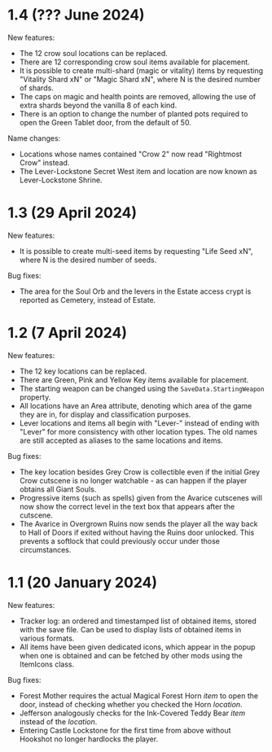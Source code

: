 # 1.4 (??? June 2024)

New features:

- The 12 crow soul locations can be replaced.
- There are 12 corresponding crow soul items available for placement.
- It is possible to create multi-shard (magic or vitality) items by requesting "Vitality Shard xN" or "Magic Shard xN", where N is the desired number of shards.
- The caps on magic and health points are removed, allowing the use of extra
  shards beyond the vanilla 8 of each kind.
- There is an option to change the number of planted pots required to open
  the Green Tablet door, from the default of 50.

Name changes:

- Locations whose names contained "Crow 2" now read "Rightmost Crow" instead.
- The Lever-Lockstone Secret West item and location are now known as
  Lever-Lockstone Shrine.

# 1.3 (29 April 2024)

New features:

- It is possible to create multi-seed items by requesting "Life Seed xN", where N is the
  desired number of seeds.

Bug fixes:

- The area for the Soul Orb and the levers in the Estate access crypt is reported as Cemetery,
  instead of Estate.

# 1.2 (7 April 2024)

New features:

- The 12 key locations can be replaced.
- There are Green, Pink and Yellow Key items available for placement.
- The starting weapon can be changed using the `SaveData.StartingWeapon` property.
- All locations have an Area attribute, denoting which area of the game they
  are in, for display and classification purposes.
- Lever locations and items all begin with "Lever-" instead of ending with "Lever"
  for more consistency with other location types.
  The old names are still accepted as aliases to the same locations and items.

Bug fixes:

- The key location besides Grey Crow is collectible even if the initial
  Grey Crow cutscene is no longer watchable - as can happen if the player
  obtains all Giant Souls.
- Progressive items (such as spells) given from the Avarice cutscenes will
  now show the correct level in the text box that appears after the cutscene.
- The Avarice in Overgrown Ruins now sends the player all the way back
  to Hall of Doors if exited without having the Ruins door unlocked.
  This prevents a softlock that could previously occur under those circumstances.

# 1.1 (20 January 2024)

New features:

- Tracker log: an ordered and timestamped list of obtained items, stored
  with the save file. Can be used to display lists of obtained items in
  various formats.
- All items have been given dedicated icons, which appear in the popup
  when one is obtained and can be fetched by other mods using the ItemIcons
  class.

Bug fixes:

- Forest Mother requires the actual Magical Forest Horn _item_ to open the
  door, instead of checking whether you checked the Horn _location_.
- Jefferson analogously checks for the Ink-Covered Teddy Bear _item_
  instead of the _location_.
- Entering Castle Lockstone for the first time from above without Hookshot
  no longer hardlocks the player.